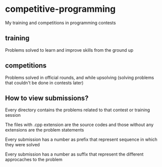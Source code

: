 # competitive-programming
My training and competitions in programming contests

## training
Problems solved to learn and improve skills from the ground up

## competitions
Problems solved in official rounds, and while upsolving (solving problems that couldn't be done in contests later)

## How to view submissions?
Every directory contains the problems related to that contest or training session

The files with .cpp extension are the source codes and those without any extensions are the problem statements

Every submission has a number as prefix that represent sequence in which they were solved

Every submission has a number as suffix that represent the different approcaches to the problem
